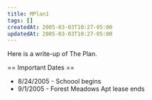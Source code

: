 ```yaml
---
title: MPlan1
tags: []
createdAt: 2005-03-03T10:27-05:00
updatedAt: 2005-03-03T10:27-05:00
---
```


Here is a write-up of The Plan.

== Important Dates ==
* 8/24/2005 - Schoool begins
* 9/1/2005 - Forest Meadows Apt lease ends

